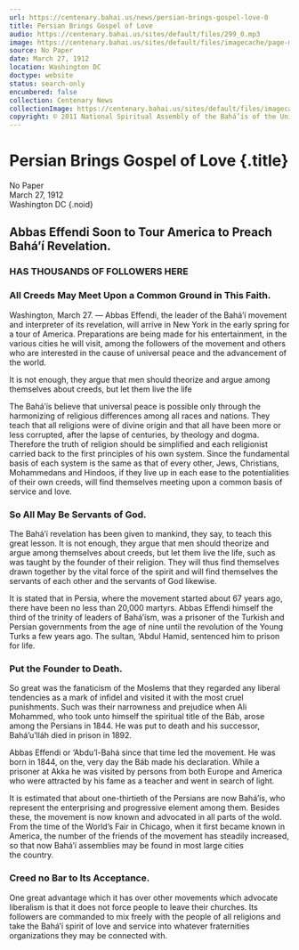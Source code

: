 ```yaml
---
url: https://centenary.bahai.us/news/persian-brings-gospel-love-0
title: Persian Brings Gospel of Love
audio: https://centenary.bahai.us/sites/default/files/299_0.mp3
image: https://centenary.bahai.us/sites/default/files/imagecache/page-main-image/images/press_clippings/03-27-1912%20Washington%20%28no%20paper%20named%29%20Persian%20Brings%20Gospel%20of%20Love.png
source: No Paper
date: March 27, 1912
location: Washington DC
doctype: website
status: search-only
encumbered: false
collection: Centenary News
collectionImage: https://centenary.bahai.us/sites/default/files/imagecache/theme-image/main_image/abdulbaha-overview-small_0.jpg
copyright: © 2011 National Spiritual Assembly of the Bahá’ís of the United States
---
```



# Persian Brings Gospel of Love {.title}

No Paper  
March 27, 1912  
Washington DC
{.noid}  



## Abbas Effendi Soon to Tour America to Preach Bahá’í Revelation.

### HAS THOUSANDS OF FOLLOWERS HERE

### All Creeds May Meet Upon a Common Ground in This Faith.

Washington, March 27. — Abbas Effendi, the leader of the Bahá’í movement and interpreter of its revelation, will arrive in New York in the early spring for a tour of America. Preparations are being made for his entertainment, in the various cities he will visit, among the followers of the movement and others who are interested in the cause of universal peace and the advancement of the world.

It is not enough, they argue that men should theorize and argue among themselves about creeds, but let them live the life

The Bahá’ís believe that universal peace is possible only through the harmonizing of religious differences among all races and nations. They teach that all religions were of divine origin and that all have been more or less corrupted, after the lapse of centuries, by theology and dogma. Therefore the truth of religion should be simplified and each religionist carried back to the first principles of his own system. Since the fundamental basis of each system is the same as that of every other, Jews, Christians, Mohammedans and Hindoos, if they live up in each ease to the potentialities of their own creeds, will find themselves meeting upon a common basis of service and love.

### So All May Be Servants of God.

The Bahá’í revelation has been given to mankind, they say, to teach this great lesson. It is not enough, they argue that men should theorize and argue among themselves about creeds, but let them live the life, such as was taught by the founder of their religion. They will thus find themselves drawn together by the vital force of the spirit and will find themselves the servants of each other and the servants of God likewise.

It is stated that in Persia, where the movement started about 67 years ago, there have been no less than 20,000 martyrs. Abbas Effendi himself the third of the trinity of leaders of Bahá’ísm, was a prisoner of the Turkish and Persian governments from the age of nine until the revolution of the Young Turks a few years ago. The sultan, ‘Abdul Hamid, sentenced him to prison for life.

### Put the Founder to Death.

So great was the fanaticism of the Moslems that they regarded any liberal tendencies as a mark of infidel and visited it with the most cruel punishments. Such was their narrowness and prejudice when Ali Mohammed, who took unto himself the spiritual title of the Báb, arose among the Persians in 1844. He was put to death and his successor, Bahá’u’lláh died in prison in 1892.

Abbas Effendi or ‘Abdu’l-Bahá since that time led the movement. He was born in 1844, on the, very day the Báb made his declaration. While a prisoner at Akka he was visited by persons from both Europe and America who were attracted by his fame as a teacher and went in search of light.

It is estimated that about one-thirtieth of the Persians are now Bahá’ís, who represent the enterprising and progressive element among them. Besides these, the movement is now known and advocated in all parts of the wold. From the time of the World’s Fair in Chicago, when it first became known in America, the number of the friends of the movement has steadily increased, so that now Bahá’í assemblies may be found in most large cities the country.

### Creed no Bar to Its Acceptance.

One great advantage which it has over other movements which advocate liberalism is that it does not force people to leave their churches. Its followers are commanded to mix freely with the people of all religions and take the Bahá’í spirit of love and service into whatever fraternities organizations they may be connected with.